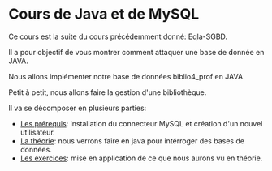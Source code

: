 # Cours de Java et de MySQL
Ce cours est la suite du cours précédemment donné: Eqla-SGBD.

Il a pour objectif de vous montrer comment attaquer une base de donnée en JAVA.

Nous allons implémenter notre base de données biblio4_prof en JAVA.

Petit à petit, nous allons faire la gestion d'une bibliothèque.


Il va se décomposer en plusieurs parties:
- [Les prérequis](Pr%C3%A9requis/README.md): installation du connecteur MySQL et création d'un nouvel utilisateur.
- [La théorie](Th%C3%A9orie/README.md): nous verrons faire en java pour intérroger des bases de données.
- [Les exercices](Exercices/README.md): mise en application de ce que nous aurons vu en théorie.

